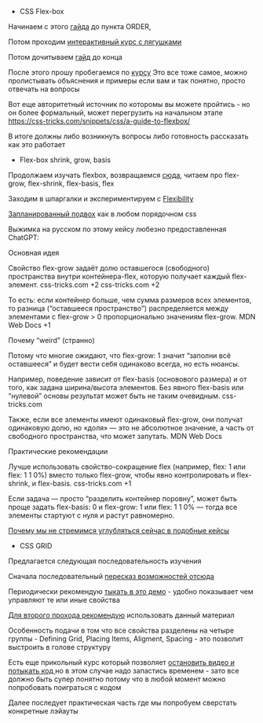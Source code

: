 * CSS Flex-box

Начинаем с этого  [гайда](https://doka.guide/css/flexbox-guide/)
до пункта ORDER,

Потом проходим [интерактивный курс с лягушками](https://flexboxfroggy.com/)

Потом дочитываем [гайд](https://doka.guide/css/flexbox-guide/) до конца

После этого прошу пробегаемся по [курсу](https://www.w3schools.com/css/css3_flexbox.asp)
Это все тоже самое, можно пролистывать объяснения и примеры если вам и так понятно, просто отвечать на вопросы

Вот еще авторитетный источник по которомы вы можете пройтись - но он более формальный, 
может перегрузить на начальном этапе https://css-tricks.com/snippets/css/a-guide-to-flexbox/

В итоге должны либо возникнуть вопросы либо готовность рассказать как это работает

* Flex-box shrink, grow, basis

Продолжаем изучать flexbox, возвращаемся [сюда](https://doka.guide/css/flexbox-guide/), читаем про flex-grow, flex-shrink, flex-basis, flex

Заходим в шпаргалки и экспериментируем с [Flexibility](https://yoksel.github.io/flex-cheatsheet/#section-flex-grow)

[Запланированный подвох](https://css-tricks.com/flex-grow-is-weird/) как в любом порядочном css

Выжимка на русском по этому кейсу любезно предоставленная ChatGPT:

Основная идея

Свойство flex-grow задаёт долю оставшегося (свободного) пространства внутри контейнера-flex, которую получает каждый flex-элемент. 
css-tricks.com
+2
css-tricks.com
+2

То есть: если контейнер больше, чем сумма размеров всех элементов, то разница (“оставшееся пространство”) распределяется между элементами с flex-grow > 0 пропорционально значениям flex-grow. 
MDN Web Docs
+1

Почему “weird” (странно)

Потому что многие ожидают, что flex-grow: 1 значит “заполни всё оставшееся” и будет вести себя одинаково всегда, но есть нюансы.

Например, поведение зависит от flex-basis (основового размера) и от того, как задана ширина/высота элементов. Без явного flex-basis или “нулевой” основы результат может быть не таким очевидным. 
css-tricks.com

Также, если все элементы имеют одинаковый flex-grow, они получат одинаковую долю, но «доля» — это не абсолютное значение, а часть от свободного пространства, что может запутать. 
MDN Web Docs

Практические рекомендации

Лучше использовать свойство-сокращение flex (например, flex: 1 или flex: 1 1 0%) вместо только flex-grow, чтобы явно контролировать и flex-shrink, и flex-basis. 
css-tricks.com
+1

Если задача — просто “разделить контейнер поровну”, может быть проще задать flex-basis: 0 и flex-grow: 1 или flex: 1 1 0% — тогда все элементы стартуют с нуля и растут равномерно.

[Почему мы не стремимся углубляться сейчас в подобные кейсы](https://www.linkedin.com/posts/mikhail-bobryshev-05547311b_flex-grow-is-weird-or-is-it-activity-7387239713767690240-0BoZ?utm_source=share&utm_medium=member_desktop&rcm=ACoAAB3Ka4EBwdKnauJMFLi6a9EPOzlH9Fk7Ex4)

* CSS GRID

Предлагается следующая последовательность изучения

Сначала последовательный [пересказ возможностей отсюда ](https://skillbox.ru/media/code/uchimsya-verstat-v-setke-bolshoy-gayd-po-css-grid/)

Периодически рекомендую [тыкать в это демо](https://grid.malven.co/) - удобно показывает чем управляют те или иные свойства 

[Для второго прохода рекомендую](https://yoksel.github.io/grid-cheatsheet/) использовать данный материал

Особенность подачи в том что все свойства разделены на четыре группы - Defining Grid, Placing Items, Aligment, Spacing - это позволит выстроить в голове структуру

Есть еще прикольный курс который позволяет [остановить видео и потыкать код ](https://scrimba.com/learn-css-grid-c02k) но в этом случае надо запастись временем - зато все должно быть супер понятно потому что в любой момент можно попробовать поиграться с кодом

Далее последует практическая часть где мы попробуем сверстать конкретные лэйауты
